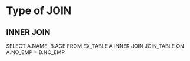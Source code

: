 # Type of JOIN

## INNER JOIN

SELECT
A.NAME, B.AGE
FROM EX_TABLE A
INNER JOIN JOIN_TABLE ON A.NO_EMP = B.NO_EMP



